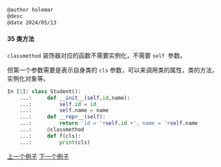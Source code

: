 ```markdown
@author holemar
@desc 
@date 2024/05/13
```

#### 35 类方法　

`classmethod` 装饰器对应的函数不需要实例化，不需要 `self `参数。

但第一个参数需要是表示自身类的 `cls` 参数，可以来调用类的属性，类的方法，实例化对象等。

```python
In [1]: class Student():
    ...:     def __init__(self,id,name):
    ...:         self.id = id
    ...:         self.name = name
    ...:     def __repr__(self):
    ...:         return 'id = '+self.id +', name = '+self.name
    ...:     @classmethod
    ...:     def f(cls):
    ...:         print(cls)
```

[上一个例子](34.md)    [下一个例子](36.md)